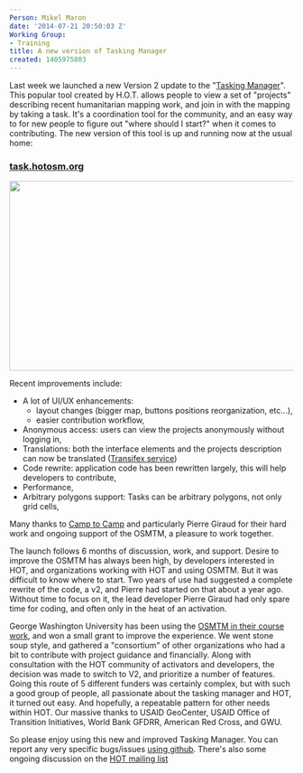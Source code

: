 ```yaml
---
Person: Mikel Maron
date: '2014-07-21 20:50:03 Z'
Working Group:
- Training
title: A new version of Tasking Manager
created: 1405975803
---
```

Last week we launched a new Version 2 update to the "<a href="http://tasks.hotosm.org">Tasking Manager</a>". This popular tool created by H.O.T.  allows people to view a set of "projects" describing recent humanitarian mapping work, and join in with the mapping by taking a task. It's a coordination tool for the community, and an easy way to for new people to figure out "where should I start?" when it comes to contributing. The new version of this tool is up and running now at the usual home:

<h3><a href="http://tasks.hotosm.org">task.hotosm.org</a></h3>

<img class="image-large" title="Task Manager V2 Screenshot showing the latest project in CAR" src="/sites/default/files/styles/large/public/task_manager_v2_screenshot_CAR_example.png?itok=Q35ytxKl" alt="" width="510" height="336">

Recent improvements include:
<ul><li>A lot of UI/UX enhancements:
  <ul>
  <li>layout changes (bigger map, buttons positions reorganization, etc...),</li>
  <li>easier contribution workflow,</li>
  </ul></li>
<li>Anonymous access: users can view the projects anonymously without logging in,</li>
<li>Translations: both the interface elements and the projects description can now be translated (<a href="https://www.transifex.com/projects/p/osm-tasking-manager2/">Transifex service</a>)</li>
<li>Code rewrite: application code has been rewritten largely, this will help developers to contribute,</li>
<li>Performance,</li>
<li>Arbitrary polygons support: Tasks can be arbitrary polygons, not only grid cells,</li>
</ul>

Many thanks to <a href="http://www.camptocamp.com/">Camp to Camp</a> and particularly Pierre Giraud for their hard work and ongoing support of the OSMTM, a pleasure to work together.

The launch follows 6 months of discussion, work, and support. Desire to improve the OSMTM has always been high, by developers interested in HOT, and organizations working with HOT and using OSMTM. But it was difficult to know where to start. Two years of use had suggested a complete rewrite of the code, a v2, and Pierre had started on that about a year ago. Without time to focus on it, the lead developer Pierre Giraud had only spare time for coding, and often only in the heat of an activation. 

George Washington University has been using the <a href="http://stateofthemap.us/session/osm-in-the-classroom/">OSMTM in their course work</a>, and won a small grant to improve the experience. We went stone soup style, and gathered a "consortium" of other organizations who had a bit to contribute with project guidance and financially. Along with consultation with the HOT community of activators and developers, the decision was made to switch to V2, and prioritize a number of features. Going this route of 5 different funders was certainly complex, but with such a good group of people, all passionate about the tasking manager and HOT, it turned out easy. And hopefully, a repeatable pattern for other needs within HOT. Our massive thanks to USAID GeoCenter, USAID Office of Transition Initiatives, World Bank GFDRR, American Red Cross, and GWU.

So please enjoy using this new and improved Tasking Manager. You can report any very specific bugs/issues <a href="http://github.com/hotosm/osm-tasking-manager2">using github</a>. There's also some ongoing discussion on the <a href="https://lists.openstreetmap.org/listinfo/hot">HOT mailing list</a>
